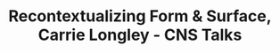---
dateStart: 2016-04-18
dateEnd:
title: "Recontextualizing Form & Surface, Carrie Longley - CNS Talks"
venue: "CNS Center, Indiana University"
organizer: Lisel Record
credit: Lisel Record
city: Bloomington
state: IN
country: USA
pdfLink:
venueImages:
 - sm: image01.sm.jpg
   lg: image01.lg.jpg
---